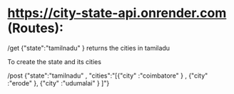 # https://city-state-api.onrender.com (Routes):

/get  {"state":"tamilnadu" } returns the cities in tamiladu
 
To create the state and its cities

/post  {"state":"tamilnadu" , "cities":"[{\"city\" :\"coimbatore\" } , {\"city\" :\"erode\" }, {\"city\" :\"udumalai\" } ]"} 
